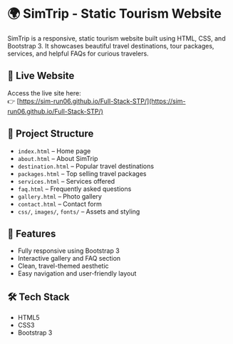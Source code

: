 # 🌍 SimTrip - Static Tourism Website

SimTrip is a responsive, static tourism website built using HTML, CSS, and Bootstrap 3. It showcases beautiful travel destinations, tour packages, services, and helpful FAQs for curious travelers.

## 🔗 Live Website
Access the live site here:  
👉 [https://sim-run06.github.io/Full-Stack-STP/](https://sim-run06.github.io/Full-Stack-STP/)

## 📁 Project Structure
- `index.html` – Home page
- `about.html` – About SimTrip
- `destination.html` – Popular travel destinations
- `packages.html` – Top selling travel packages
- `services.html` – Services offered
- `faq.html` – Frequently asked questions
- `gallery.html` – Photo gallery
- `contact.html` – Contact form
- `css/`, `images/`, `fonts/` – Assets and styling

## 🚀 Features
- Fully responsive using Bootstrap 3
- Interactive gallery and FAQ section
- Clean, travel-themed aesthetic
- Easy navigation and user-friendly layout

## 🛠️ Tech Stack
- HTML5
- CSS3
- Bootstrap 3


